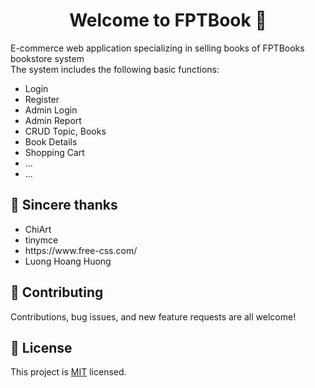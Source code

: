 <h1 align="center">Welcome to FPTBook  👋</h1>

E-commerce web application specializing in selling books of FPTBooks bookstore system
<br>
The system includes the following basic functions:
<br>
<ul>
        <li>Login</li>
        <li>Register</li>
        <li>Admin Login</li>
        <li>Admin Report</li>
        <li>CRUD Topic, Books</li>
        <li>Book Details</li>
        <li>Shopping Cart</li>
        <li>...</li>
        <li>...</li>
</ul>
  
## 💚 Sincere thanks
<ul>
        <li>ChiArt</li>
        <li>tinymce</li>
        <li>https://www.free-css.com/</li>
        <li>Luong Hoang Huong</li>
        
</ul>
  
## 🤝 Contributing

Contributions, bug issues, and new feature requests are all welcome!

## 📝 License

This project is <a href="https://github.com/zolmkoz/WebBookStore/blob/master/LICENSE">MIT</a> licensed.


